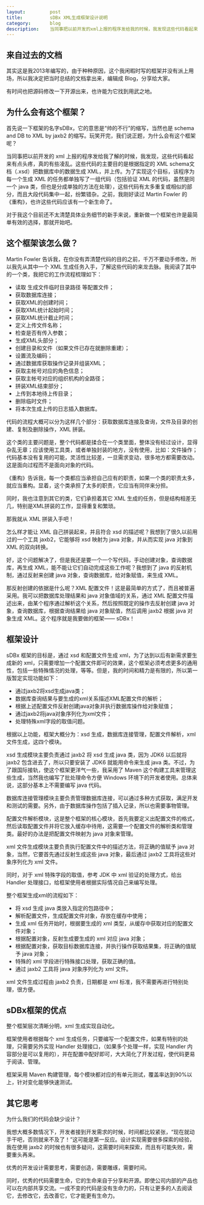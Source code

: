 ```yaml
---
layout:         post
title:          sDBx XML生成框架设计说明
category:       blog
description:    当同事把以前开发的xml上报的程序发给我的时候，我发现这些代码看起来有点头疼，真的有些凌乱，我是不是该重写一个呢？
---
```


## 来自过去的文档

其实这是我2013年编写的，由于种种原因，这个我闲暇时写的框架并没有派上用场，所以我决定把当时总结的文档拿出来，编辑成 Blog，分享给大家。

有时间也把源码修改一下开源出来，也许能为它找到用武之地。

## 为什么会有这个框架？

首先说一下框架的名字sDBx，它的意思是“帅的不行”的缩写，当然也是 schema and DB to XML by jaxb2 的缩写。玩笑开完，我们说正题，为什么会有这个框架呢？

当同事把以前开发的 xml 上报的程序发给我了解的时候，我发现，这些代码看起来有点头疼，真的有些凌乱。这些代码的主要目的是根据指定的 XML schema文档（.xsd）把数据库中的数据生成 XML，并上传。为了实现这个目标，该程序为每一个生成 XML 的任务都单独写了一组代码（包括验证 XML 的代码，虽然是同一个 java 类，但也是分成单独的方法在处理），这些代码有太多重复或相似的部分，而且大段代码集中一起，纷繁错杂。之前，我刚好读过 Martin Fowler 的《重构》，也许这些代码应该有一个新生命了。

对于我这个目前还不太清楚具体业务细节的新手来说，重新做一个框架也许是最简单有效的选择，那就开始吧。

## 这个框架该怎么做？

Martin Fowler 告诉我，在你没有弄清楚代码的目的之前，千万不要动手修改，所以我先从其中一个 XML 生成任务入手，了解这些代码的来龙去脉。我阅读了其中的一个类，我把它的工作流程梳理如下：

* 读取 生成文件临时目录路径 等配置文件；
* 获取数据库连接；
* 获取XML的创建时间；
* 获取XML统计起始时间；
* 获取XML统计截止时间；
* 定义上传文件名称；
* 检查是否有传入参数；
* 生成XML头部分；
* 创建目录和文件（如果文件已存在就删除重建）；
* 设置流及编码；
* 通过数据库获取操作记录并组装XML；
* 获取主帐号对应的角色信息；
* 获取主帐号对应的组织机构的全路径；
* 拼装XML结束部分；
* 上传到本地待上传目录；
* 删除临时文件；
* 将本次生成上传的日志插入数据库。

代码的流程大概可以分为这样几个部分：获取数据库连接及查询，文件及目录的创建、复制及删除操作，XML 拼装。

这个类的主要问题是，整个代码都是揉合在一个类里面，整体没有经过设计，显得杂乱无章；应该使用工具类，或者单独封装的地方，没有使用，比如：文件操作；代码基本没有复用的可能，灵活性比较差，一旦需求变动，很多地方都需要改动。这是面向过程而不是面向对象的代码。

《重构》告诉我，每一个类都应当承担自己应有的职责，如果一个类的职责太多，就应当重构。显着，这个类承担了太多的职责，它应当有同伴来分担。

同时，我也注意到其它的类，它们承担着其它 XML 生成的任务，但是结构相差无几，特别是XML拼装的工作，显得重复和繁琐。

那我就从 XML 拼装入手吧！

怎么样才能让 XML 自己拼装起来，并且符合 xsd 的描述呢？我想到了很久以前用过的一个工具 jaxb2，它能够将 xsd 映射为 java 对象，并从而实现 java 对象到 XML 的双向转换。

好，这个问题解决了，但是我还是要一个一个写代码，手动创建对象，查询数据库，再生成 XML，能不能让它们自动完成这些工作呢？我想到了 java 的反射机制，通过反射来创建 java 对象，查询数据库，给对象赋值，来生成 XML。

那反射创建的依据是什么呢？XML 配置文件！这是最简单的方式了，而且被普遍采用。我可以把数据库处理结果和 java 对象值域的关系，通过 XML 配置文件描述出来，由某个程序通过解析这个关系，然后按照既定的操作去反射创建 java 对象，查询数据库，根据查询结果给 java 对象赋值，然后调用 jaxb2 根据 java 对象生成 XML。这个程序就是我要做的框架—— sDBx！

## 框架设计

sDBx 框架的目标是，通过 xsd 和配置文件生成 xml，为了达到以后有新需求要生成新的 xml，只需要增加一个配置文件即可的效果，这个框架必须考虑更多的通用性，包括一些特殊情况的处理，等等。但是，我的时间和精力是有限的，所以第一版暂定实现功能如下：

* 通过jaxb2将xsd生成java类；
* 数据库查询结果与要生成的xml关系描述XML配置文件的解析；
* 根据上述配置文件反射创建java对象并执行数据库操作给对象赋值；
* 通过jaxb2将java对象序列化为xml文件；
* 处理特殊xml字段的取值问题。

根据以上功能，框架大概分为：xsd 生成，数据库连接管理，配置文件解析，xml 文件生成，这四个模块。

xsd 生成模块主要负责通过 jaxb2 将 xsd 生成 java 类，因为 JDK6 以后就将 jaxb2 包含进去了，所以只要安装了 JDK6 就能用命令来生成 java 类。不过，为了跟国际接轨，使这个框架更洋气一些，我采用了 Maven 这个构建工具来管理这些生成，当然我也编写了批处理命令方便 Windows 环境下的开发者使用。总体来说，这部分基本上不需要编写 java 代码。

数据库连接管理模块主要负责管理数据库连接，可以通过多种方式获取，满足开发和测试的需要。另外，由于数据库操作包括了插入记录，所以也需要事物管理。

配置文件解析模块，这是整个框架的核心模块，首先我要定义出配置文件的格式，然后读取配置文件并将它放入缓存中待用，这需要一个配置文件的解析类和管理类。最好的办法是把配置文件映射为 java 对象来管理。

xml 文件生成模块主要负责执行配置文件中的描述方法，将正确的值赋予 java 对象，当然，它要首先通过反射生成这些 java 对象，最后通过 jaxb2 工具将这些对象序列化为 xml 文件。

同时，对于 xml 特殊字段的取值，参考 JDK 中 xml 验证的处理方式，给出 Handler 处理接口，给框架使用者根据实际情况自己来编写处理。

整个框架生成xml的流程如下：

*  将 xsd 生成 java 类放入指定的包路径中；
*  解析配置文件，生成配置文件对象，存放在缓存中使用；
*  生成 xml 任务开始时，根据要生成的 xml 类型，从缓存中获取对应的配置文件对象；
*  根据配置对象，反射生成要生成的 xml 对应 java 对象；
*  根据配置对象，获取目标数据库连接，并执行操作获取结果集，将正确的值赋予 java 对象；
*  特殊的 xml 字段进行特殊接口处理，获取正确的值。
*  通过 jaxb2 工具将 java 对象序列化为 xml 文件。

xml 文件生成过程由 jaxb2 负责，日期都是 xml 标准，我不需要再进行特别处理，很方便。

## sDBx框架的优点

整个框架层次清晰分明，xml 生成实现自动化。

框架使用者根据每个 xml 生成任务，只要编写一个配置文件，如果有特别的处理，只需要另外实现 Handler 处理接口，（如果多个处理一样，实现 Handler 内容部分是可以复用的），并在配置中配好即可，大大简化了开发过程，使代码更易于阅读、管理。

框架采用 Maven 构建管理，每个模块都对应的有单元测试，覆盖率达到90%以上，针对变化能够快速测试。

## 其它思考

为什么我们的代码会缺少设计？

我想大概多数情况下，开发者接到开发需求的时候，时间都比较紧张，“现在就动手干吧，否则就来不及了！”这可能是第一反应。设计实现需要很多探索的经验，我在使用 jaxb2 的时候也有很多疑问，这需要时间来探索，而且有可能失败，需要重头再来。

优秀的开发设计需要思考，需要创造，需要雕琢，需要时间。

同时，优秀的代码需要生命，它的生命来自于分享和开源。即使公司内部的产品也可以在内部共享交流。一成不变的代码是没有生命力的，只有让更多的人去阅读它，去修改它，去改善它，它才能更有生命力。